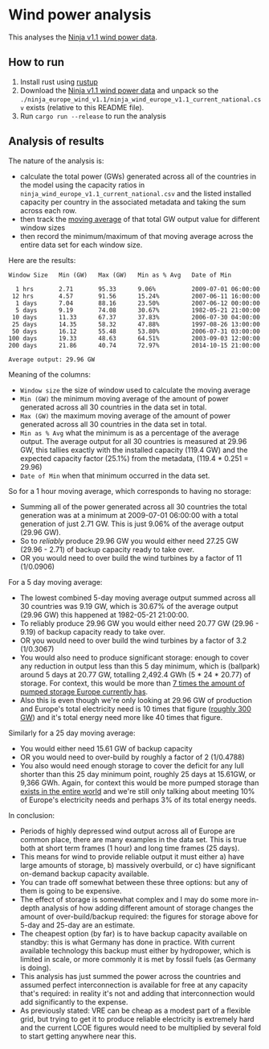 # Wind power analysis

This analyses the [Ninja v1.1 wind power data](https://www.renewables.ninja/static/downloads/ninja_europe_wind_v1.1.zip).

## How to run
1. Install rust using [rustup](https://rustup.rs/)
3. Download the [Ninja v1.1 wind power data](https://www.renewables.ninja/static/downloads/ninja_europe_wind_v1.1.zip) and unpack so the `./ninja_europe_wind_v1.1/ninja_wind_europe_v1.1_current_national.csv` exists (relative to this README file). 
2. Run `cargo run --release` to run the analysis

## Analysis of results

The nature of the analysis is:
- calculate the total power (GWs) generated across all of the countries in the model using the capacity ratios in `ninja_wind_europe_v1.1_current_national.csv` and the listed installed capacity per country in the associated metadata and taking the sum across each row.
- then track the [moving average](https://en.wikipedia.org/wiki/Moving_average) of that total GW output value for different window sizes
- then record the minimum/maximum of that moving average across the entire data set for each window size.

Here are the results:
```
Window Size   Min (GW)   Max (GW)   Min as % Avg   Date of Min

  1 hrs       2.71       95.33      9.06%          2009-07-01 06:00:00
 12 hrs       4.57       91.56      15.24%         2007-06-11 16:00:00
  1 days      7.04       88.16      23.50%         2007-06-12 00:00:00
  5 days      9.19       74.08      30.67%         1982-05-21 21:00:00
 10 days      11.33      67.37      37.83%         2006-07-30 04:00:00
 25 days      14.35      58.32      47.88%         1997-08-26 13:00:00
 50 days      16.12      55.48      53.80%         2006-07-31 03:00:00
100 days      19.33      48.63      64.51%         2003-09-03 12:00:00
200 days      21.86      40.74      72.97%         2014-10-15 21:00:00

Average output: 29.96 GW
```
Meaning of the columns:
- `Window size` the size of window used to calculate the moving average
- `Min (GW)` the minimum moving average of the amount of power generated across all 30 countries in the data set in total.
- `Max (GW)` the maximum moving average of the amount of power generated across all 30 countries in the data set in total.
- `Min as % Avg` what the minimum is as a percentage of the average output. The average output for all 30 countries is measured at 29.96 GW, this tallies exactly with the installed capacity (119.4 GW) and the expected capacity factor (25.1%) from the metadata, (119.4 * 0.251 = 29.96)
- `Date of Min` when that minimum occurred in the data set.

So for a 1 hour moving average, which corresponds to having no storage:
- Summing all of the power generated across all 30 countries the total generation was at a minimum at 2009-07-01 06:00:00 with a total generation of just 2.71 GW. This is just 9.06% of the average output (29.96 GW).
- So to *reliably* produce 29.96 GW you would either need 27.25 GW (29.96 - 2.71) of backup capacity ready to take over.
- OR you would need to over build the wind turbines by a factor of 11 (1/0.0906)

For a 5 day moving average:
- The lowest combined 5-day moving average output summed across all 30 countries was 9.19 GW, which is 30.67% of the average output (29.96 GW) this happened at 1982-05-21 21:00:00.
- To reliably produce 29.96 GW you would either need 20.77 GW (29.96 - 9.19) of backup capacity ready to take over.
- OR you would need to over build the wind turbines by a factor of 3.2 (1/0.3067)
- You would also need to produce significant storage: enough to cover any reduction in output less than this 5 day minimum, which is (ballpark) around 5 days at 20.77 GW, totalling 2,492.4 GWh (5 * 24 * 20.77) of storage. For context, this would be more than [7 times the amount of pumped storage Europe currently has](https://www.dnv.com/news/estorage-study-shows-huge-potential-capacity-of-exploitable-pumped-hydro-energy-storage-sites-in-europe-63675).
- Also this is even though we're only looking at 29.96 GW of production and Europe's total electricity need is 10 times that figure ([roughly 300 GW](https://ec.europa.eu/eurostat/statistics-explained/index.php?title=Electricity_production,_consumption_and_market_overview)) and it's total energy need more like 40 times that figure.


Similarly for a 25 day moving average:
- You would either need 15.61 GW of backup capacity
- OR you would need to over-build by roughly a factor of 2 (1/0.4788)
- You also would need enough storage to cover the deficit for any lull shorter than this 25 day minimum point, roughly 25 days at 15.61GW, or 9,366 GWh. Again, for context this would be more pumped storage than [exists in the entire world](https://www.hydropower.org/factsheets/pumped-storage) and we're still only talking about meeting 10% of Europe's electricity needs and perhaps 3% of its total energy needs.

In conclusion:
- Periods of highly depressed wind output across all of Europe are common place, there are many examples in the data set. This is true both at short term frames (1 hour) and long time frames (25 days).
- This means for wind to provide reliable output it must either a) have large amounts of storage, b) massively overbuild, or c) have significant on-demand backup capacity available.
- You can trade off somewhat between these three options: but any of them is going to be expensive.
- The effect of storage is somewhat complex and I may do some more in-depth analysis of how adding different amount of storage changes the amount of over-build/backup required: the figures for storage above for 5-day and 25-day are an estimate.
- The cheapest option (by far) is to have backup capacity available on standby: this is what Germany has done in practice. With current available technology this backup must either by hydropower, which is limited in scale, or more commonly it is met by fossil fuels (as Germany is doing).
- This analysis has just summed the power across the countries and assumed perfect interconnection is available for free at any capacity that's required: in reality it's not and adding that interconnection would add significantly to the expense.
- As previously stated: VRE can be cheap as a modest part of a flexible grid, but trying to get it to produce reliable electricity is extremely hard and the current LCOE figures would need to be multiplied by several fold to start getting anywhere near this.


